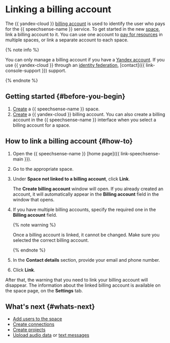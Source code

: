 # Linking a billing account

The {{ yandex-cloud }} [billing account](../../../billing/concepts/billing-account.md) is used to identify the user who pays for the {{ speechsense-name }} service. To get started in the new [space](../../concepts/resources-hierarchy.md#space), link a billing account to it. You can use one account to [pay for resources](../../pricing.md) in multiple spaces, or link a separate account to each space.

{% note info %}

You can only manage a billing account if you have a [Yandex account](../../../iam/concepts/users/accounts.md#passport). If you use {{ yandex-cloud }} through an [identity federation](../../../organization/concepts/add-federation.md), [contact]({{ link-console-support }}) support.

{% endnote %}

## Getting started {#before-you-begin}

1. [Create](create.md) a {{ speechsense-name }} space.
1. [Create](../../../billing/operations/create-new-account.md) a {{ yandex-cloud }} billing account. You can also create a billing account in the {{ speechsense-name }} interface when you select a billing account for a space.

## How to link a billing account {#how-to}

1. Open the {{ speechsense-name }} [home page]({{ link-speechsense-main }}).
1. Go to the appropriate space.
1. Under **Space not linked to a billing account**, click **Link**.

   The **Create billing account** window will open. If you already created an account, it will automatically appear in the **Billing account** field in the window that opens.

1. If you have multiple billing accounts, specify the required one in the **Billing account** field.

   {% note warning %}

   Once a billing account is linked, it cannot be changed. Make sure you selected the correct billing account.

   {% endnote %}

1. In the **Contact details** section, provide your email and phone number.
1. Click **Link**.

After that, the warning that you need to link your billing account will disappear. The information about the linked billing account is available on the space page, on the **Settings** tab.

## What's next {#whats-next}

* [Add users to the space](add-user-to-space.md)
* [Create connections](../connection/create.md)
* [Create projects](../project/create.md)
* [Upload audio data](../data/upload-data.md) or [text messages](../data/upload-chat-text.md)
